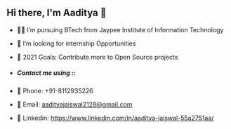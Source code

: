 ## Hi there, I'm Aaditya 👋

- 👨‍🎓 I’m pursuing BTech from Jaypee Institute of Information Technology
- 🌱 I’m looking for internship Opportunities
- 🥅 2021 Goals: Contribute more to Open Source projects

- ##### Contact me using ::
- 📱  Phone: +91-8112935226
- 📧 Email: aadityajaiswal2128@gmail.com
- 💼 Linkedin: https://www.linkedin.com/in/aaditya-jaiswal-55a2751aa/


